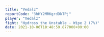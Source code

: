 ```yaml
---
title: "Vedalz"
reportCode: "3hHY2MRKgrdDkTPj"
player: "Vedalz"
fight: "Hydross the Unstable - Wipe 2 (7%)"
date: 2021-10-06T18:48:50.877000+00:00
---
```

